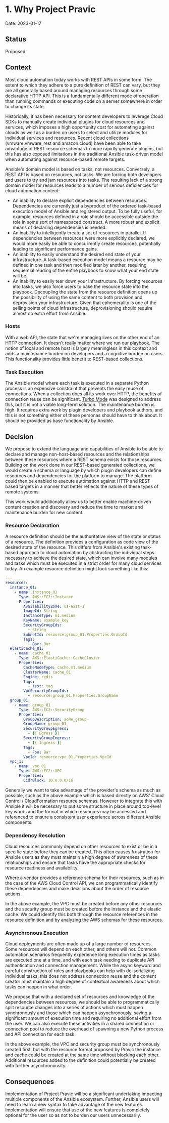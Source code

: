 # 1. Why Project Pravic

Date: 2023-01-17

## Status

Proposed

## Context

Most cloud automation today works with REST APIs in some form. The extent to which they adhere to a pure definition of REST can vary, but they are all generally based around managing resources through some declarative HTTP API. This is a fundamentally different mode of operation than running commands or executing code on a server somewhere in order to change its state.

Historically, it has been necessary for content developers to leverage Cloud SDKs to manually create individual plugins for cloud resources and services, which imposes a high opportunity cost for automating against clouds as well as a burden on users to select and utilize modules for individual services and resources.  Recent cloud collections (vmware.vmware_rest and amazon.cloud) have been able to take advantage of REST resource schemas to more rapidly generate plugins, but this has also exposed limitations in the traditional Ansible task-driven model when automating against resource-based remote targets.

Ansible's domain model is based on tasks, not resources. Conversely, a REST API is based on resources, not tasks. We are forcing both developers and users to try and jam resources into tasks. The resulting lack of a strong domain model for resources leads to a number of serious deficiencies for cloud automation content:

* An inability to declare explicit dependencies between resources. Dependencies are currently just a byproduct of the ordered task-based execution model of Ansible and registered output. To be fully useful, for example, resources defined in a role should be accessible outside the role in some sort of namespaced construct. A more robust and explicit means of declaring dependencies is needed.
* An inability to intelligently create a set of resources in parallel. If dependencies between resources were more explicitly declared, we would more easily be able to concurrently create resources, potentially leading to significant performance gains.
* An inability to easily understand the desired end state of your infrastructure. A task-based execution model means a resource may be defined in one task and then modified later by another, requiring sequential reading of the entire playbook to know what your end state will be.
* An inability to easily tear down your infrastructure. By forcing resources into tasks, we also force users to bake the resource state into the playbook. Decoupling the state from the resource definition opens up the possibility of using the same content to both provision and deprovision your infrastructure. Given that ephemerality is one of the selling points of cloud infrastructure, deprovisioning should require almost no extra effort from Ansible.

### Hosts

With a web API, the state that we're managing lives on the other end of an HTTP connection. It doesn't really matter where we run our playbook. The notion of local and remote host is largely meaningless in this context and adds a maintenance burden on developers and a cognitive burden on users. This functionality provides little benefit to REST-based collections.

### Task Execution
The Ansible model where each task is executed in a separate Python process is an expensive constraint that prevents the easy reuse of connections. When a collection does all its work over HTTP, the benefits of connection reuse can be significant. [Turbo Mode](https://github.com/ansible-collections/cloud.common#ansible-turbo-module) was designed to address this, but it is not a viable long-term solution. The maintenance burden is high. It requires extra work by plugin developers and playbook authors, and this is not something either of these personas should have to think about. It should be provided as base functionality by Ansible.

## Decision

We propose to extend the language and capabilities of Ansible to be able to declare and manage non-host-based resources and the relationships between these resources where a REST schema exists for those resources.  Building on the work done in our REST-based generated collections, we would create a schema or language by which plugin developers can define resources and dependencies for the platform to manage.  The platform could then be enabled to execute automation against HTTP and REST-based targets in a manner that better reflects the nature of these types of remote systems.

This work would additionally allow us to better enable machine-driven content creation and discovery and reduce the time to market and maintenance burden for new content.

### Resource Declaration

A resource definition should be the authoritative view of the state or status of a resource.  The definition provides a configuration as code view of the desired state of the resource.  This differs from Ansible's existing task-based approach to cloud automation by abstracting the individual steps necessary to achieve the desired state, which can involve many modules and tasks which must be executed in a strict order for many cloud services today. An example resource definition might look something like this:
```yaml
---
resources:
  instance_01:
    - name: instance_01
      Type: AWS::EC2::Instance
      Properties:
        AvailabilityZone: us-east-1
        ImageId: String
        InstanceType: m1.medium
        KeyName: example_key
        SecurityGroupIds:
          - String
        SubnetId: resource:group_01.Properties.GroupId
        Tags:
          - Bar: Baz
  elasticache_01:
    - name: cache_01
      Type: AWS::ElastiCache::CacheCluster
      Properties:
        CacheNodeType: cache.m1.medium
        ClusterName: cache_01
        Engine: redis
        Tags:
          - test: tag
        VpcSecurityGroupIds:
          - resource:group_01.Properties.GroupName
  group_01:
    - name: group_01
      Type: AWS::EC2::SecurityGroup
      Properties:
        GroupDescription: some_group
        GroupName: group_01
        SecurityGroupEgress:
          - {{ Egress }}
        SecurityGroupIngress:
          - {{ Ingress }}
        Tags:
          - Foo: Bar
        VpcId: resource:vpc_01.Properties.VpcId
  vpc_1:
    - name: vpc_01
      Type: AWS::EC2::VPC
      Properties:
        CidrBlock: 10.0.0.0/16
```
Generally we want to take advantage of the provider's schema as much as possible, such as the above example which is based directly on AWS' Cloud Control / CloudFormation resource schemas.  However to integrate this with Ansible it will be necessary to put some structure in place around top-level key words and the format in which resources may be accessed and referenced to ensure a consistent user experience across different Ansible components.

### Dependency Resolution

Cloud resources commonly depend on other resources to exist or be in a specific state before they can be created.  This often causes frustration for Ansible users as they must maintain a high degree of awareness of these relationships and ensure that tasks have the appropriate checks for resource readiness and availability.

Where a vendor provides a reference schema for their resources, such as in the case of the AWS Cloud Control API, we can programmatically identify these dependencies and make decisions about the order of resource actions.

In the above example, the VPC must be created before any other resources and the security group must be created before the instance and the elastic cache.  We could identify this both through the resource references in the resource definition and by analyzing the AWS schemas for these resources.

### Asynchronous Execution

Cloud deployments are often made up of a large number of resources.  Some resources will depend on each other, and others will not.  Common automation scenarios frequently experience long execution times as tasks are executed one at a time, and with each task needing to duplicate API authentication and connection management.  While the async keyword and careful construction of roles and playbooks can help with de-serializing individual tasks, this does not address connection reuse and the content creator must maintain a high degree of contextual awareness about which tasks can happen in what order.

We propose that with a declared set of resources and knowledge of the dependencies between resources, we should be able to programmatically split resource changes into a series of actions which must happen synchronously and those which can happen asynchronously, saving a significant amount of execution time and requiring no additional effort from the user.  We can also execute these activities in a shared connection or connection pool to reduce the overhead of spawning a new Python process and API connection for each task.

In the above example, the VPC and security group must be synchronously created first, but with the resource format proposed by Pravic the instance and cache could be created at the same time without blocking each other.  Additional resources added to the definition could potentially be created with further asynchronousity. 

## Consequences

Implementation of Project Pravic will be a significant undertaking impacting multiple components of the Ansible ecosystem.  Further, Ansible users will need to learn a new syntax to take advantage of the new features.  Implementation will ensure that use of the new features is completely optional for the user so as not to burden our users unnecessarily. 